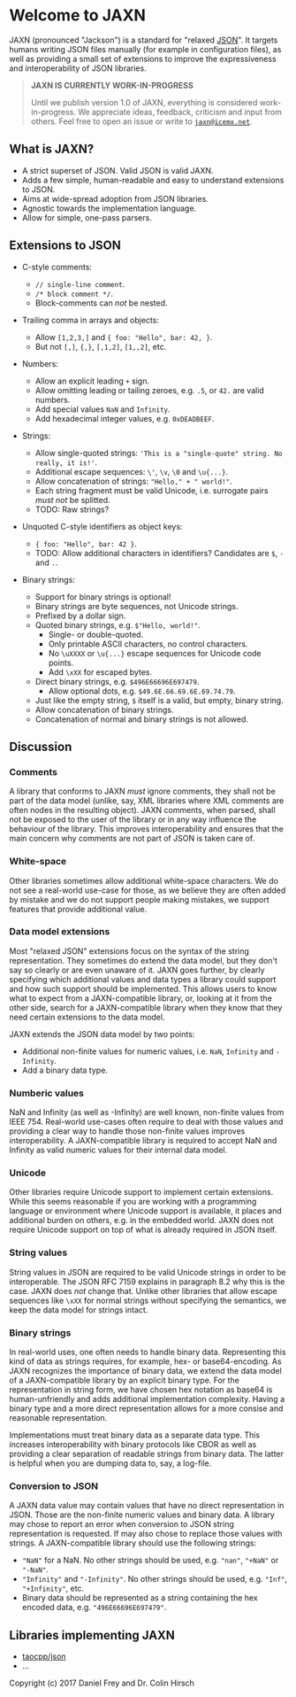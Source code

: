 # Welcome to JAXN

JAXN (pronounced "Jackson") is a standard for "relaxed [JSON](https://tools.ietf.org/html/rfc7159)". It targets humans writing JSON files manually (for example in configuration files), as well as providing a small set of extensions to improve the expressiveness and interoperability of JSON libraries.

> **JAXN IS CURRENTLY WORK-IN-PROGRESS**
>
> Until we publish version 1.0 of JAXN, everything is considered work-in-progress. We appreciate ideas, feedback, criticism and input from others. Feel free to open an issue or write to [`jaxn@icemx.net`](mailto:jaxn@icemx.net).

## What is JAXN?

* A strict superset of JSON. Valid JSON is valid JAXN.
* Adds a few simple, human-readable and easy to understand extensions to JSON.
* Aims at wide-spread adoption from JSON libraries.
* Agnostic towards the implementation language.
* Allow for simple, one-pass parsers.

## Extensions to JSON

* C-style comments:

  * `// single-line comment`.
  * `/* block comment */`.
  * Block-comments can *not* be nested.

* Trailing comma in arrays and objects:

  * Allow `[1,2,3,]` and `{ foo: "Hello", bar: 42, }`.
  * But not `[,]`, `{,}`, `[,1,2]`, `[1,,2]`, etc.

* Numbers:

  * Allow an explicit leading `+` sign.
  * Allow omitting leading or tailing zeroes, e.g. `.5`, or `42.` are valid numbers.
  * Add special values `NaN` and `Infinity`.
  * Add hexadecimal integer values, e.g. `0xDEADBEEF`.

* Strings:

  * Allow single-quoted strings: `'This is a "single-quote" string. No really, it is!'`.
  * Additional escape sequences: `\'`, `\v`, `\0` and `\u{...}`.
  * Allow concatenation of strings: `"Hello," + " world!"`.
  * Each string fragment must be valid Unicode, i.e. surrogate pairs *must not* be splitted.
  * TODO: Raw strings?

* Unquoted C-style identifiers as object keys:

  * `{ foo: "Hello", bar: 42 }`.
  * TODO: Allow additional characters in identifiers? Candidates are `$`, `-` and `.`.

* Binary strings:

  * Support for binary strings is optional!
  * Binary strings are byte sequences, not Unicode strings.
  * Prefixed by a dollar sign.
  * Quoted binary strings, e.g. `$"Hello, world!"`.
    * Single- or double-quoted.
    * Only printable ASCII characters, no control characters.
    * No `\uXXXX` or `\u{...}` escape sequences for Unicode code points.
    * Add `\xXX` for escaped bytes.
  * Direct binary strings, e.g. `$496E66696E697479`.
    * Allow optional dots, e.g. `$49.6E.66.69.6E.69.74.79`.
  * Just like the empty string, `$` itself is a valid, but empty, binary string.
  * Allow concatenation of binary strings.
  * Concatenation of normal and binary strings is not allowed.

## Discussion

### Comments

A library that conforms to JAXN *must* ignore comments, they shall not be part of the data model (unlike, say, XML libraries where XML comments are often nodes in the resulting object). JAXN comments, when parsed, shall not be exposed to the user of the library or in any way influence the behaviour of the library. This improves interoperability and ensures that the main concern why comments are not part of JSON is taken care of.

### White-space

Other libraries sometimes allow additional white-space characters. We do not see a real-world use-case for those, as we believe they are often added by mistake and we do not support people making mistakes, we support features that provide additional value.

### Data model extensions

Most "relaxed JSON" extensions focus on the syntax of the string representation. They sometimes do extend the data model, but they don't say so clearly or are even unaware of it. JAXN goes further, by clearly specifying which additional values and data types a library could support and how such support should be implemented. This allows users to know what to expect from a JAXN-compatible library, or, looking at it from the other side, search for a JAXN-compatible library when they know that they need certain extensions to the data model.

JAXN extends the JSON data model by two points:

* Additional non-finite values for numeric values, i.e. `NaN`, `Infinity` and `-Infinity`.
* Add a binary data type.

### Numberic values

NaN and Infinity (as well as -Infinity) are well known, non-finite values from IEEE 754. Real-world use-cases often require to deal with those values and providing a clear way to handle those non-finite values improves interoperability. A JAXN-compatible library is required to accept NaN and Infinity as valid numeric values for their internal data model.

### Unicode

Other libraries require Unicode support to implement certain extensions. While this seems reasonable if you are working with a programming language or environment where Unicode support is available, it places and additional burden on others, e.g. in the embedded world. JAXN does not require Unicode support on top of what is already required in JSON itself.

### String values

String values in JSON are required to be valid Unicode strings in order to be interoperable. The JSON RFC 7159 explains in paragraph 8.2 why this is the case. JAXN does *not* change that. Unlike other libraries that allow escape sequences like `\xXX` for normal strings without specifying the semantics, we keep the data model for strings intact.

### Binary strings

In real-world uses, one often needs to handle binary data. Representing this kind of data as strings requires, for example, hex- or base64-encoding. As JAXN recognizes the importance of binary data, we extend the data model of a JAXN-compatible library by an explicit binary type. For the representation in string form, we have chosen hex notation as base64 is human-unfriendly and adds additional implementation complexity. Having a binary type and a more direct representation allows for a more consise and reasonable representation.

Implementations must treat binary data as a separate data type. This increases interoperability with binary protocols like CBOR as well as providing a clear separation of readable strings from binary data. The latter is helpful when you are dumping data to, say, a log-file.

### Conversion to JSON

A JAXN data value may contain values that have no direct representation in JSON. Those are the non-finite numeric values and binary data. A library may chose to report an error when conversion to JSON string representation is requested. If may also chose to replace those values with strings. A JAXN-compatible library should use the following strings:

* `"NaN"` for a NaN. No other strings should be used, e.g. `"nan"`, `"+NaN"` or `"-NaN"`.
* `"Infinity"` and `"-Infinity"`. No other strings should be used, e.g. `"Inf"`, `"+Infinity"`, etc.
* Binary data should be represented as a string containing the hex encoded data, e.g. `"496E66696E697479"`.

## Libraries implementing JAXN

* [taocpp/json](https://github.com/taocpp/json)
* ...

Copyright (c) 2017 Daniel Frey and Dr. Colin Hirsch
